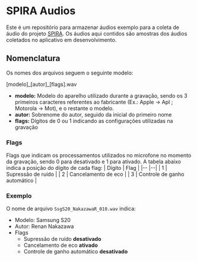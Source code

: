 # SPIRA Audios

Este é um repositório para armazenar áudios exemplo para a coleta de áudio do projeto [SPIRA](https://spira.ime.usp.br/coleta/). Os áudios aqui contidos são amostras dos áudios coletados no aplicativo em desenvolvimento.

## Nomenclatura
Os nomes dos arquivos seguem o seguinte modelo:

\[modelo\]\_\[autor\]\_\[flags\].wav

 - **modelo:** Modelo do aparelho utilizado durante a gravação, sendo os 3 primeiros caracteres referentes ao fabricante (Ex.: Apple -> Apl ; Motorola -> Mot), e o restante o modelo.
 - **autor:** Sobrenome do autor, seguido da inicial do primeiro nome
 - **flags:** Dígitos de 0 ou 1 indicando as configurações utilizadas na gravação

### Flags
Flags que indicam os processamentos utilizados no microfone no momento da gravação, sendo 0 para desativado e 1 para ativado. A tabela abaixo indica a posição do dígito de cada flag:
| Dígito | Flag |
|-- |--|
| 1 | Supressão de ruído           |
| 2 | Cancelamento de eco          |
| 3 | Controle de ganho automático |


### Exemplo
O nome de arquivo `SsgS20_NakazawaR_010.wav` indica:

 * Modelo: Samsung S20
 * Autor: Renan Nakazawa
 * Flags
	 * Supressão de ruído **desativado**
	 * Cancelamento de eco **ativado**
	 * Controle de ganho automático **desativado**

